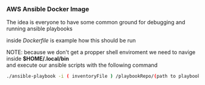 ### AWS Ansible Docker Image

The idea is everyone to have some common ground for debugging and running ansible playbooks

inside _Dockerfile_ is example how this should be run

NOTE: because we don't get a propper shell enviroment  we need to navige inside **$HOME/.local/bin**    
and execute our ansible scripts with the following command

```bash
./ansible-playbook -i ( inventoryFile ) /playbookRepo/(path to playbook).yml
```

